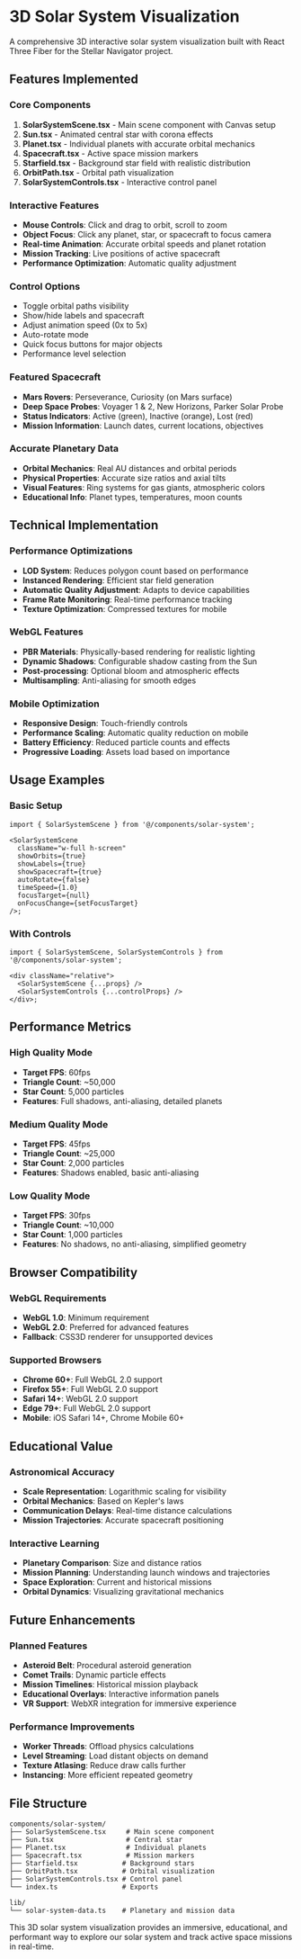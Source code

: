 # 3D Solar System Visualization

A comprehensive 3D interactive solar system visualization built with React Three Fiber for the Stellar Navigator project.

## Features Implemented

### Core Components

1. **SolarSystemScene.tsx** - Main scene component with Canvas setup
2. **Sun.tsx** - Animated central star with corona effects
3. **Planet.tsx** - Individual planets with accurate orbital mechanics
4. **Spacecraft.tsx** - Active space mission markers
5. **Starfield.tsx** - Background star field with realistic distribution
6. **OrbitPath.tsx** - Orbital path visualization
7. **SolarSystemControls.tsx** - Interactive control panel

### Interactive Features

- **Mouse Controls**: Click and drag to orbit, scroll to zoom
- **Object Focus**: Click any planet, star, or spacecraft to focus camera
- **Real-time Animation**: Accurate orbital speeds and planet rotation
- **Mission Tracking**: Live positions of active spacecraft
- **Performance Optimization**: Automatic quality adjustment

### Control Options

- Toggle orbital paths visibility
- Show/hide labels and spacecraft
- Adjust animation speed (0x to 5x)
- Auto-rotate mode
- Quick focus buttons for major objects
- Performance level selection

### Featured Spacecraft

- **Mars Rovers**: Perseverance, Curiosity (on Mars surface)
- **Deep Space Probes**: Voyager 1 & 2, New Horizons, Parker Solar Probe
- **Status Indicators**: Active (green), Inactive (orange), Lost (red)
- **Mission Information**: Launch dates, current locations, objectives

### Accurate Planetary Data

- **Orbital Mechanics**: Real AU distances and orbital periods
- **Physical Properties**: Accurate size ratios and axial tilts
- **Visual Features**: Ring systems for gas giants, atmospheric colors
- **Educational Info**: Planet types, temperatures, moon counts

## Technical Implementation

### Performance Optimizations

- **LOD System**: Reduces polygon count based on performance
- **Instanced Rendering**: Efficient star field generation
- **Automatic Quality Adjustment**: Adapts to device capabilities
- **Frame Rate Monitoring**: Real-time performance tracking
- **Texture Optimization**: Compressed textures for mobile

### WebGL Features

- **PBR Materials**: Physically-based rendering for realistic lighting
- **Dynamic Shadows**: Configurable shadow casting from the Sun
- **Post-processing**: Optional bloom and atmospheric effects
- **Multisampling**: Anti-aliasing for smooth edges

### Mobile Optimization

- **Responsive Design**: Touch-friendly controls
- **Performance Scaling**: Automatic quality reduction on mobile
- **Battery Efficiency**: Reduced particle counts and effects
- **Progressive Loading**: Assets load based on importance

## Usage Examples

### Basic Setup

```tsx
import { SolarSystemScene } from '@/components/solar-system';

<SolarSystemScene
  className="w-full h-screen"
  showOrbits={true}
  showLabels={true}
  showSpacecraft={true}
  autoRotate={false}
  timeSpeed={1.0}
  focusTarget={null}
  onFocusChange={setFocusTarget}
/>;
```

### With Controls

```tsx
import { SolarSystemScene, SolarSystemControls } from '@/components/solar-system';

<div className="relative">
  <SolarSystemScene {...props} />
  <SolarSystemControls {...controlProps} />
</div>;
```

## Performance Metrics

### High Quality Mode

- **Target FPS**: 60fps
- **Triangle Count**: ~50,000
- **Star Count**: 5,000 particles
- **Features**: Full shadows, anti-aliasing, detailed planets

### Medium Quality Mode

- **Target FPS**: 45fps
- **Triangle Count**: ~25,000
- **Star Count**: 2,000 particles
- **Features**: Shadows enabled, basic anti-aliasing

### Low Quality Mode

- **Target FPS**: 30fps
- **Triangle Count**: ~10,000
- **Star Count**: 1,000 particles
- **Features**: No shadows, no anti-aliasing, simplified geometry

## Browser Compatibility

### WebGL Requirements

- **WebGL 1.0**: Minimum requirement
- **WebGL 2.0**: Preferred for advanced features
- **Fallback**: CSS3D renderer for unsupported devices

### Supported Browsers

- **Chrome 60+**: Full WebGL 2.0 support
- **Firefox 55+**: Full WebGL 2.0 support
- **Safari 14+**: WebGL 2.0 support
- **Edge 79+**: Full WebGL 2.0 support
- **Mobile**: iOS Safari 14+, Chrome Mobile 60+

## Educational Value

### Astronomical Accuracy

- **Scale Representation**: Logarithmic scaling for visibility
- **Orbital Mechanics**: Based on Kepler's laws
- **Communication Delays**: Real-time distance calculations
- **Mission Trajectories**: Accurate spacecraft positioning

### Interactive Learning

- **Planetary Comparison**: Size and distance ratios
- **Mission Planning**: Understanding launch windows and trajectories
- **Space Exploration**: Current and historical missions
- **Orbital Dynamics**: Visualizing gravitational mechanics

## Future Enhancements

### Planned Features

- **Asteroid Belt**: Procedural asteroid generation
- **Comet Trails**: Dynamic particle effects
- **Mission Timelines**: Historical mission playback
- **Educational Overlays**: Interactive information panels
- **VR Support**: WebXR integration for immersive experience

### Performance Improvements

- **Worker Threads**: Offload physics calculations
- **Level Streaming**: Load distant objects on demand
- **Texture Atlasing**: Reduce draw calls further
- **Instancing**: More efficient repeated geometry

## File Structure

```
components/solar-system/
├── SolarSystemScene.tsx     # Main scene component
├── Sun.tsx                  # Central star
├── Planet.tsx               # Individual planets
├── Spacecraft.tsx           # Mission markers
├── Starfield.tsx           # Background stars
├── OrbitPath.tsx           # Orbital visualization
├── SolarSystemControls.tsx # Control panel
└── index.ts                # Exports

lib/
└── solar-system-data.ts    # Planetary and mission data
```

This 3D solar system visualization provides an immersive, educational, and performant way to explore our solar system and track active space missions in real-time.

